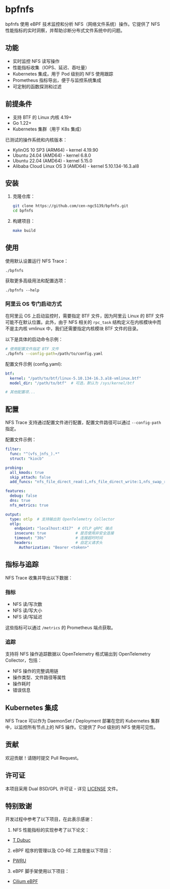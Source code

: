 # bpfnfs
bpfnfs 使用 eBPF 技术监控和分析 NFS（网络文件系统）操作。它提供了 NFS 性能指标的实时洞察，并帮助诊断分布式文件系统中的问题。

## 功能

- 实时监控 NFS 读写操作
- 性能指标收集（IOPS、延迟、吞吐量）
- Kubernetes 集成，用于 Pod 级别的 NFS 使用跟踪
- Prometheus 指标导出，便于与监控系统集成
- 可定制的函数探测和过滤

## 前提条件

- 支持 BTF 的 Linux 内核 4.19+
- Go 1.22+
- Kubernetes 集群（用于 K8s 集成）

已测试的操作系统和内核版本：
- KylinOS 10 SP3 (ARM64) - kernel 4.19.90
- Ubuntu 24.04 (AMD64) - kernel 6.8.0
- Ubuntu 22.04 (AMD64) - kernel 5.15.0
- Alibaba Cloud Linux OS 3 (AMD64) - kernel 5.10.134-16.3.al8 

## 安装

1. 克隆仓库：
   ```bash
   git clone https://github.com/cen-ngc5139/bpfnfs.git
   cd bpfnfs
   ```

2. 构建项目：
   ```bash
   make build
   ```

## 使用

使用默认设置运行 NFS Trace：

```
./bpfnfs
```

获取更多高级用法和配置选项：

```
./bpfnfs --help
```

### 阿里云 OS 专门启动方式

在阿里云 OS 上启动监控时，需要指定 BTF 文件，因为阿里云 Linux 的 BTF 文件可能不在默认位置。此外，由于 NFS 相关的 `rpc_task` 结构定义在内核模块中而不是主内核 vmlinux 中，我们还需要指定内核模块 BTF 文件的目录。

以下是具体的启动命令示例：

```bash
# 使用配置文件指定 BTF 文件
./bpfnfs --config-path=/path/to/config.yaml
```

配置文件示例 (config.yaml):
```yaml
btf:
  kernel: "/path/to/btf/linux-5.10.134-16.3.al8-vmlinux.btf"
  model_dir: "/path/to/btf"  # 可选，默认为 /sys/kernel/btf

# 其他配置项...
```

## 配置

NFS Trace 支持通过配置文件进行配置，配置文件路径可以通过 `--config-path` 指定。

配置文件示例：

```yaml
filter:
  func: "^(vfs_|nfs_).*"
  struct: "kiocb"

probing:
  all_kmods: true
  skip_attach: false
  add_funcs: "nfs_file_direct_read:1,nfs_file_direct_write:1,nfs_swap_rw:1,nfs_file_read:1,nfs_file_write:1"

features:
  debug: false
  dns: true
  nfs_metrics: true

output:
  type: otlp  # 支持输出到 OpenTelemetry Collector
  otlp:
    endpoint: "localhost:4317"  # OTLP gRPC 端点
    insecure: true             # 是否使用非安全连接
    timeout: "30s"             # 连接超时时间
    headers:                   # 自定义请求头
      Authorization: "Bearer <token>"
```

## 指标与追踪

NFS Trace 收集并导出以下数据：

### 指标
- NFS 读/写次数
- NFS 读/写大小
- NFS 读/写延迟

这些指标可以通过 `/metrics` 的 Prometheus 端点获取。

### 追踪
支持将 NFS 操作追踪数据以 OpenTelemetry 格式输出到 OpenTelemetry Collector，包括：
- NFS 操作的完整调用链
- 操作类型、文件路径等属性
- 操作耗时
- 错误信息

## Kubernetes 集成

NFS Trace 可以作为 DaemonSet / Deployment 部署在您的 Kubernetes 集群中，以监控所有节点上的 NFS 操作。它提供了 Pod 级别的 NFS 使用可见性。

## 贡献

欢迎贡献！请随时提交 Pull Request。

## 许可证

本项目采用 Dual BSD/GPL 许可证 - 详见 [LICENSE](LICENSE) 文件。

## 特别致谢

开发过程中参考了以下项目，在此表示感谢：

1. NFS 性能指标的实现参考了以下论文：
- [T Dubuc](http://perso.ens-lyon.fr/theophile.dubuc/files/CHEOPS24-TrackIOps.pdf)

2. eBPF 程序的管理以及 CO-RE 工具借鉴以下项目：
- [PWRU](https://github.com/cilium/pwru)

3. eBPF 脚手架使用以下项目：
- [Cilium eBPF](https://github.com/cilium/ebpf) 